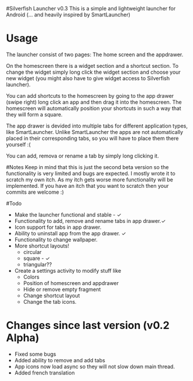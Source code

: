 #Silverfish Launcher v0.3
This is a simple and lightweight launcher for Android (... and heavily inspired by SmartLauncher)


# Usage
The launcher consist of two pages: The home screen and the appdrawer.


On the homescreen there is a widget section and a shortcut section.
To change the widget simply long click the widget section and choose your new widget (you might also have to give widget access to Silverfish launcher).


You can add shortcuts to the homescreen by going to the app drawer (swipe right) long click an app and then drag it into the homescreen. 
The homescreen will automatically position your shortcuts in such a way that they will form a square.


The app drawer is devided into multiple tabs for different application types, like SmartLauncher. Unlike SmartLauncher the apps are not automatically placed in their corresponding tabs, so you will have to place them there yourself :( 

You can add, remova or rename a tab by simply long clicking it.

#Notes
Keep in mind that this is just the second beta version so the functionality is very limited and bugs are expected. I mostly wrote it to scratch my own itch. As my itch gets worse more functionality will be implemented. If you have an itch that you want to scratch then your commits are welcome :)

#Todo 
* Make the launcher functional and stable - ✓
* Functionality to add, remove and rename tabs in app drawer.✓
* Icon support for tabs in app drawer.
* Ability to uninstall app from the app drawer. ✓
* Functionality to change wallpaper. 
* More shortcut layouts!
    - circular
    - square - ✓
    - triangular??
* Create a settings activity to modify stuff like
    - Colors
    - Position of homescreen and appdrawer
    - Hide or remove empty fragment
    - Change shortcut layout
    - Change the tab icons.

# Changes since last version (v0.2 Alpha)
* Fixed some bugs
* Added ability to remove and add tabs
* App icons now load async so they will not slow down main thread.
* Added french translation
